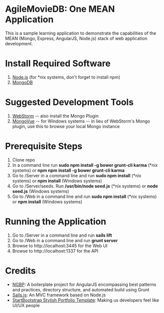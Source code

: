 AgileMovieDB: One MEAN Application
============

This is a sample learning application to demonstrate the capabilities of the MEAN (Mongo, Express, AngularJS, Node.js) stack of web application development.

# Install Required Software #
1. [Node.js](http://www.nodejs.org) (for *nix systems, don't forget to install npm)
2. [MongoDB](http://www.mongodb.org/downloads)

# Suggested Development Tools #
1. [WebStorm](http://www.jetbrains.com/webstorm/) -- also install the Mongo Plugin
2. [MongoVue](http://www.mongovue.com/downloads/) -- for Windows systems -- in lieu of WebStorm's Mongo plugin, use this to browse your local Mongo instance

# Prerequisite Steps #
1. Clone repo
2. In a command line run __sudo npm install -g bower grunt-cli karma__ (*nix systems) or __npm npm install -g bower grunt-cli karma__
3. Go to /Server in a command line and run __sudo npm install__ (*nix systems) or __npm install__ (Windows systems)
4. Go to /Server/seeds.  Run __/usr/bin/node seed.js__ (*nix systems) or __node seed.js__ (Windows systems)
5. Go to /Web in a command line and run __sudo npm install__ (*nix systems) or __npm install__ (Windows systems)
 
# Running the Application #
1. Go to /Server in a command line and run __sails lift__
2. Go to /Web in a command line and run __grunt server__
3. Browse to http://localhost:3445 for the Web UI
4. Browse to http://localhost:1337 for the API

# Credits #
* [NGBP](https://github.com/ngbp/ngbp): A boilerplate project for AngularJS encompassing best patterns and practices, directory structure, and automated build using Grunt
* [Sails.js](http://www.sailsjs.org): An MVC framework based on Node.js
* [StartBootstrap Stylish Portfolio Template](http://startbootstrap.com/stylish-portfolio): Making us developers feel like UI/UX people
